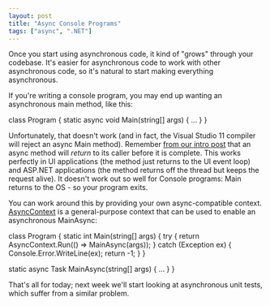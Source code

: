```yaml
---
layout: post
title: "Async Console Programs"
tags: ["async", ".NET"]
---
```



Once you start using asynchronous code, it kind of "grows" through your codebase. It's easier for asynchronous code to work with other asynchronous code, so it's natural to start making everything asynchronous.





If you're writing a console program, you may end up wanting an asynchronous main method, like this:




class Program
{
  static async void Main(string[] args)
  {
    ...
  }
}




Unfortunately, that doesn't work (and in fact, the Visual Studio 11 compiler will reject an async Main method). Remember [from our intro post](http://blog.stephencleary.com/2012/02/async-and-await.html) that an async method will _return_ to its caller before it is complete. This works perfectly in UI applications (the method just returns to the UI event loop) and ASP.NET applications (the method returns off the thread but keeps the request alive). It doesn't work out so well for Console programs: Main returns to the OS - so your program exits.





You can work around this by providing your own async-compatible context. [AsyncContext](http://nitoasyncex.codeplex.com/wikipage?title=AsyncContext) is a general-purpose context that can be used to enable an asynchronous MainAsync:




class Program
{
  static int Main(string[] args)
  {
    try
    {
      return AsyncContext.Run(() => MainAsync(args));
    }
    catch (Exception ex)
    {
      Console.Error.WriteLine(ex);
      return -1;
    }
  }

  static async Task<int> MainAsync(string[] args)
  {
    ...
  }
}




That's all for today; next week we'll start looking at asynchronous unit tests, which suffer from a similar problem.

